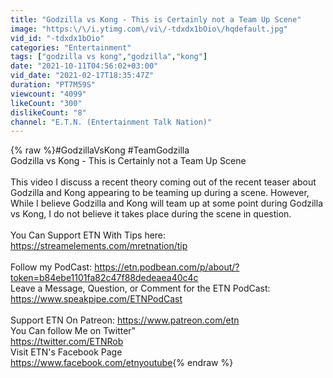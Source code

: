 ```yaml
---
title: "Godzilla vs Kong - This is Certainly not a Team Up Scene"
image: "https:\/\/i.ytimg.com\/vi\/-tdxdx1bOio\/hqdefault.jpg"
vid_id: "-tdxdx1bOio"
categories: "Entertainment"
tags: ["godzilla vs kong","godzilla","kong"]
date: "2021-10-11T04:56:02+03:00"
vid_date: "2021-02-17T18:35:47Z"
duration: "PT7M59S"
viewcount: "4099"
likeCount: "300"
dislikeCount: "8"
channel: "E.T.N. (Entertainment Talk Nation)"
---
```

{% raw %}#GodzillaVsKong #TeamGodzilla<br />Godzilla vs Kong - This is Certainly not a Team Up Scene<br /><br />This video I discuss a recent theory coming out of the recent teaser about Godzilla and Kong appearing to be teaming up during a scene. However, While I believe Godzilla and Kong will team up at some point during Godzilla vs Kong, I do not believe it takes place during the scene in question. <br /><br />You Can Support ETN With Tips here: <a rel="nofollow" target="blank" href="https://streamelements.com/mretnation/tip">https://streamelements.com/mretnation/tip</a><br /><br />Follow my PodCast: <a rel="nofollow" target="blank" href="https://etn.podbean.com/p/about/?token=b84ebe1101fa82c47f88dedeaea40c4c">https://etn.podbean.com/p/about/?token=b84ebe1101fa82c47f88dedeaea40c4c</a><br />Leave a Message, Question, or Comment for the ETN PodCast:<br /><a rel="nofollow" target="blank" href="https://www.speakpipe.com/ETNPodCast">https://www.speakpipe.com/ETNPodCast</a> <br /><br />Support ETN On Patreon: <a rel="nofollow" target="blank" href="https://www.patreon.com/etn">https://www.patreon.com/etn</a><br />You Can follow Me on Twitter&quot;<br /><a rel="nofollow" target="blank" href="https://twitter.com/ETNRob">https://twitter.com/ETNRob</a><br />Visit ETN's Facebook Page<br /><a rel="nofollow" target="blank" href="https://www.facebook.com/etnyoutube">https://www.facebook.com/etnyoutube</a>{% endraw %}
